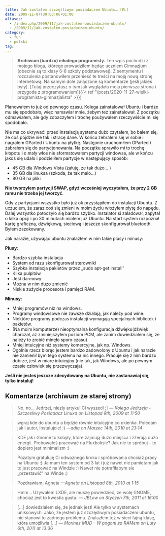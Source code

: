 ```yaml
---
title: Jak zostałem szczęśliwym posiadaczem Ubuntu… [PL]
date: 2009-11-07T00:03:06+01:00
aliases:
  - /index.php/2009/11/jak-zostalem-posiadaczem-ubuntu/
  - /2009/11/jak-zostalem-posiadaczem-ubuntu/
category:
  - fun
  - polski
tag:
---
```


> **Archiwum (bardzo) młodego programisty.** Ten wpis pochodzi z mojego bloga, którego prowadziłem będąc uczniem Gimnazjum (obecnie są to klasy 6-8 szkoły podstawowej). Z sentymentu i rozczulenia postanowiłem przenieść te treści na moją nową stronę internetową. Na samym dole załączone są komentarze (jeśli jakieś były). [Tutaj przeczytasz o tym jak wyglądała moja pierwsza strona i przygoda z programowaniem]({{< ref "/posts/2020-11-27-wielki-programista-gimnazjalista" >}})
> 

Planowałem to już od pewnego czasu. Kolega zainstalował Ubuntu i bardzo mu się spodobało, więc namawiał mnie, żebym też zainstalował. Z początku odmawiałem, ale gdy zobaczyłem i trochę poużywałem rzeczywiście mi się spodobało.

Nie ma co ukrywać: przed instalacją systemu dużo czytałem, bo bałem się, że coś pójdzie nie tak i stracę dane. W końcu zebrałem się w sobie i nagrałem GParted i Ubuntu na płytkę. Następnie uruchomiłem GParted i zabrałem się do partycjonowania. Na początku sprawiło mi to trochę kłopotu i o mały włos nie sformatowałem partycji windowsa, ale w końcu jakoś się udało i podzieliłem partycje w następujący sposób:

- 45 GB dla Windows Vista (żałuję, że tak dużo… )
- 35 GB dla linuksa (szkoda, że tak mało…)
- 80 GB na pliki

**Nie tworzyłem partycji SWAP, gdyż wcześniej wyczytałem, że przy 2 GB ramu nie trzeba jej tworzyć.**

Gdy z partycjami wszystko było już ok przystąpiłem do instalacji Ubuntu. Z uczuciem, że zaraz coś się zmieni w moim życiu włożyłem płytę do napędu. Dalej wszystko potoczyło się bardzo szybko. Instalator si załadował, zapytał o kilka opcji i po 30 minutach miałem już Ubuntu. Na start system rozpoznał kartę graficzną, dźwiękową, sieciową i jeszcze skonfigurował bluetooth. Byłem zszokowany.

Jak narazie, używając ubuntu znalazłem w nim takie plusy i minusy:

**Plusy**:

- Bardzo szybka instalacja
- System od razu skonfigurował sterowniki
- Szybka instalacja pakietów przez „sudo apt-get install”
- Kilka pulpitów
- Jest darmowy
- Można w nim dużo zmienić
- Niskie zużycie procesora i pamięci RAM.

**Minusy**:

- Mniej programów niż na windows.
- Programy windowsowe nie zawsze działają, jak należy pod wine.
- Niektóre programy podczas instalacji wymagają specjalnych bibliotek i pakietów.
- (Na moim komputerze) nieoptymalna konfiguracja dźwięku(dźwięk charczał, aż zminiejszyłem poziom PCM, ale zanim dowiedziałem się, że należy to zrobić minęło sporo czasu)
- Mniej intuicyjne niż systemy komercyjne, jak np. Windows.
- Ogólnie rzecz biorąc jestem bardzo zadowolony z Ubuntu i jak narazie nie zamienił bym tego systemu na nic innego. Pracuje się z nim bardzo dobrze, jest w miarę intuicyjny (nie tak, jak Windows, ale po pewnym czasie człowiek się przezwyczaja).


**Jeśli nie jesteś jeszcze zdecydowany na Ubuntu, nie zastanawiaj się, tylko instaluj!**

## Komentarze (archiwum ze starej strony)

> No, no… Jedrzej, niezly artykul Ci wyszedl ;]
> *— Kolega Jedrzeja - Szczesliwy Posiadacz Linuxa on Listopad 9th, 2009 at 11:50*

> wgraj kde do ubuntu a będzie równie intuicyjne co okienka.
> Polecam jak i autor, Instalujcie! :)
> *—adiq on Marzec 14th, 2010 at 23:14*

> KDE jak i Gnome to kobyły, które zajmują dużo miejsca i zżerają dużo energii. Probowałeś pracować na Fluxboksie?
> Jak nie to spróbuj – to dopiero jest minimalizm :)
> 
> Pozatym gratuluję Ci odważnego kroku i spróbowania chociaż pracy na Ubuntu :)
> Ja mam ten system od 3 lat i już nawet nie pamietam jak to jest pracować na Windzie :) Nawet nie potrafiłabym sie „przestawić” na Winde :)
>
> Pozdrawiam,
> Agneta
>  *—Agneta on Listopad 8th, 2010 at 1:15*

> Hmm… Używałem LXDE, ale muszę powiedzieć, że wolę GNOME, chociaż jest to kwestia gustu.
>  *— JBLew on Styczeń 7th, 2011 at 16:00*

> [...] dowiedziałem się, że jednak jest! Ale tylko w systemach﻿ uniksowych. Jako, że jestem już szczęśliwym posiadaczem ubuntu, nie stanowi to żadnego problemu. Znalazłem też w sieci fajną klasę, która umożliwia [...]
> *— Marines MUD – W pogoni za RAMem on Luty 6th, 2011 at 13:36*